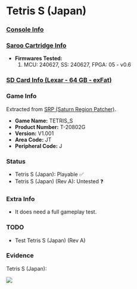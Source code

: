 # Tetris S (Japan)

### [Console Info](../../../../../Info/Consoles/VA13/README.md)

### [Saroo Cartridge Info](../../../../../Info/Cartridges/RetroGameParadiseStore/1.32F/README.md)

- <b>Firmwares Tested:</b>
  1. MCU: 240627, SS: 240627, FPGA: 05 - v0.6

### [SD Card Info (Lexar - 64 GB - exFat)](../../../../../Info/SdCards/Lexar/64GB/exfat/README.md)

### Game Info

Extracted from [SRP (Saturn Region Patcher)](https://segaxtreme.net/resources/saturn-region-patcher.81/download).

- <b>Game Name:</b> TETRIS_S
- <b>Product Number:</b> T-20802G
- <b>Version:</b> V1.001
- <b>Area Code:</b> JT
- <b>Peripheral Code:</b> J

### Status

- Tetris S (Japan): Playable :white_check_mark:
- Tetris S (Japan) (Rev A): Untested :question:

### Extra Info

- It does need a full gameplay test.

### TODO

- Test Tetris S (Japan) (Rev A)

### Evidence

Tetris S (Japan):

[![](https://img.youtube.com/vi/Pg4-Msb_uNY/0.jpg)](https://www.youtube.com/watch?v=Pg4-Msb_uNY)
